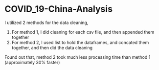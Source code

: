 # COVID_19-China-Analysis
I utilized 2 methods for the data cleaning, 
1. For method 1, I did cleaning for each csv file, and then appended them together
2. For method 2, I used list to hold the dataframes, and concated them together, and then did the data cleaning

Found out that, method 2 took much less processing time than method 1 (approximately 30% faster)
